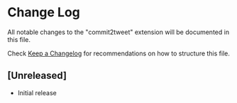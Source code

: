 # Change Log

All notable changes to the "commit2tweet" extension will be documented in this file.

Check [Keep a Changelog](http://keepachangelog.com/) for recommendations on how to structure this file.

## [Unreleased]

- Initial release